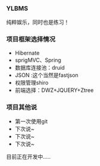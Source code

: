 ### YLBMS

纯粹娱乐，同时也是练习！

### 项目框架选择情况

* Hibernate
* sprigMVC、Spring
* 数据库连接池：druid
* JSON :这个当然是fastjson
* 权限管理shiro
* 前端选择：DWZ+JQUERY+Ztree

### 项目其他说

*   第一次使用git
*   下次说~
*  下次说~
* 下次说~


目前正在开发中.....